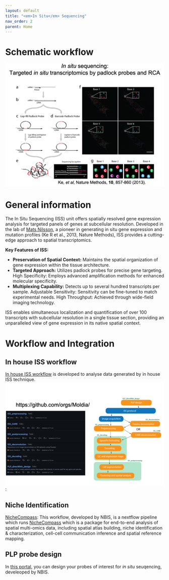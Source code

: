 ```yaml
---
layout: default
title: "<em>In Situ</em> Sequencing"
nav_order: 2
parent: Home
---
```

# Schematic workflow  

![](./Images/ISS_workflow.png)  

# General information  
The In Situ Sequencing (ISS) unit offers spatially resolved gene expression analysis for targeted panels of genes at subcellular resolution. Developed in the lab of [Mats Nilsson](http://www.scilifelab.se/researchers/mats-nilsson/), a pioneer in generating in situ gene expression and mutation profiles (Ke R et al., 2013, Nature Methods), ISS provides a cutting-edge approach to spatial transcriptomics.  

**Key Features of ISS:**  

- **Preservation of Spatial Context:** Maintains the spatial organization of gene expression within the tissue architecture.  
- **Targeted Approach:** Utilizes padlock probes for precise gene targeting.
High Specificity: Employs advanced amplification methods for enhanced molecular specificity.  
- **Multiplexing Capability:** Detects up to several hundred transcripts per sample.
Adjustable Sensitivity: Sensitivity can be fine-tuned to match experimental needs.
High Throughput: Achieved through wide-field imaging technology.  

ISS enables simultaneous localization and quantification of over 100 transcripts with subcellular resolution in a single tissue section, providing an unparalleled view of gene expression in its native spatial context.  

# Workflow and Integration  

## In house ISS workflow   
[In house ISS workflow](https://github.com/Moldia) is developed to analyse data generated by in house ISS technique.  
![](./Images/ISS_pipeline.png):  

## Niche Identification  
[NicheCompass](./Codes/Workflows/NicheCompass/README.md): This workflow, developed by NBIS, is a nextflow pipeline which runs [NicheCompass](https://nichecompass.readthedocs.io/en/latest/index.html) which is a package for end-to-end analysis of spatial multi-omics data, including spatial atlas building, niche identification & characterization, cell-cell communication inference and spatial reference mapping.  

## PLP probe design  
In [this portal](https://r35a6f033.serve.scilifelab.se/), you can design your probes of interest for _in situ_ seuqencing, develeoped by NBIS.  

